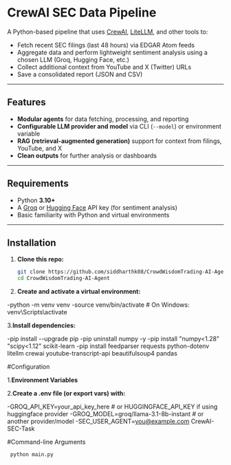 # CrewAI SEC Data Pipeline

A Python-based pipeline that uses [CrewAI](https://github.com/joaomdmoura/crewAI), [LiteLLM](https://docs.litellm.ai/), and other tools to:
- Fetch recent SEC filings (last 48 hours) via EDGAR Atom feeds
- Aggregate data and perform lightweight sentiment analysis using a chosen LLM (Groq, Hugging Face, etc.)
- Collect additional context from YouTube and X (Twitter) URLs
- Save a consolidated report (JSON and CSV)

---

## Features

- **Modular agents** for data fetching, processing, and reporting
- **Configurable LLM provider and model** via CLI (`--model`) or environment variable
- **RAG (retrieval-augmented generation)** support for context from filings, YouTube, and X
- **Clean outputs** for further analysis or dashboards

---

## Requirements

- Python **3.10+**
- A [Groq](https://console.groq.com/) or [Hugging Face](https://huggingface.co/) API key (for sentiment analysis)
- Basic familiarity with Python and virtual environments

---

## Installation

1. **Clone this repo:**
   ```bash
   git clone https://github.com/siddharthk08/CrowdWisdomTrading-AI-Agent.git
   cd CrowdWisdomTrading-AI-Agent

2. **Create and activate a virtual environment:**

-python -m venv venv
-source venv/bin/activate   # On Windows: venv\Scripts\activate


3.**Install dependencies:**

-pip install --upgrade pip
-pip uninstall numpy -y
-pip install "numpy<1.28" "scipy<1.12" scikit-learn
-pip install feedparser requests python-dotenv litellm crewai youtube-transcript-api beautifulsoup4 pandas

#Configuration

1.**Environment Variables**

2.**Create a .env file (or export vars) with:**

-GROQ_API_KEY=your_api_key_here          # or HUGGINGFACE_API_KEY if using huggingface provider
-GROQ_MODEL=groq/llama-3.1-8b-instant   # or another provider/model
-SEC_USER_AGENT=you@example.com CrewAI-SEC-Task

#Command-line Arguments
```bash
 python main.py

